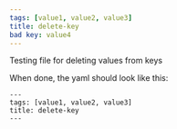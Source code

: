 ```yaml
---
tags: [value1, value2, value3]
title: delete-key
bad key: value4
---
```

Testing file for deleting values from keys

When done, the yaml should look like this:
```
---
tags: [value1, value2, value3]
title: delete-key
---
```